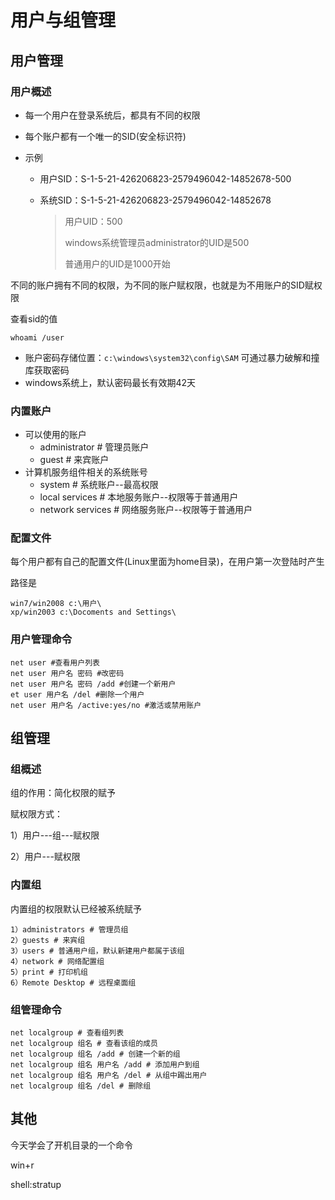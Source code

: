 # 用户与组管理

## 用户管理

### 用户概述

- 每一个用户在登录系统后，都具有不同的权限

- 每个账户都有一个唯一的SID(安全标识符)

- 示例

  - 用户SID：S-1-5-21-426206823-2579496042-14852678-500

  - 系统SID：S-1-5-21-426206823-2579496042-14852678

    > 用户UID：500 
    >
    >  windows系统管理员administrator的UID是500 
    >
    > 普通用户的UID是1000开始

不同的账户拥有不同的权限，为不同的账户赋权限，也就是为不用账户的SID赋权限

查看sid的值

```
whoami /user
```

- 账户密码存储位置：`c:\windows\system32\config\SAM` 可通过暴力破解和撞库获取密码
- windows系统上，默认密码最长有效期42天

### 内置账户

- 可以使用的账户
  - administrator # 管理员账户
  - guest # 来宾账户
- 计算机服务组件相关的系统账号
  - system # 系统账户--最高权限
  - local services # 本地服务账户--权限等于普通用户
  - network services # 网络服务账户--权限等于普通用户

### 配置文件

每个用户都有自己的配置文件(Linux里面为home目录)，在用户第一次登陆时产生

路径是

```
win7/win2008 c:\用户\
xp/win2003 c:\Docoments and Settings\
```

### 用户管理命令

```
net user #查看用户列表
net user 用户名 密码 #改密码
net user 用户名 密码 /add #创建一个新用户
et user 用户名 /del #删除一个用户
net user 用户名 /active:yes/no #激活或禁用账户
```

## 组管理

### 组概述

组的作用：简化权限的赋予

赋权限方式：

 1）用户---组---赋权限

 2）用户---赋权限

### 内置组

内置组的权限默认已经被系统赋予

```
1）administrators # 管理员组
2）guests # 来宾组
3）users # 普通用户组，默认新建用户都属于该组
4）network # 网络配置组
5）print # 打印机组
6）Remote Desktop # 远程桌面组
```

### 组管理命令

```
net localgroup # 查看组列表
net localgroup 组名 # 查看该组的成员
net localgroup 组名 /add # 创建一个新的组
net localgroup 组名 用户名 /add # 添加用户到组
net localgroup 组名 用户名 /del # 从组中踢出用户
net localgroup 组名 /del # 删除组
```

## 其他

今天学会了开机目录的一个命令

win+r

shell:stratup